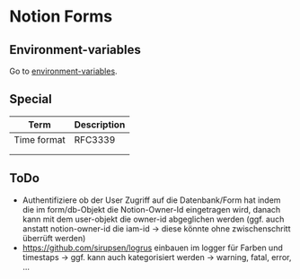 # Notion Forms

## Environment-variables

Go to [environment-variables](/.env]).



## Special

| Term | Description  |
|--|---|
| Time format | RFC3339  |
|  |   |
|  |   |



## ToDo

- Authentifiziere ob der User Zugriff auf die Datenbank/Form hat indem die im form/db-Objekt die Notion-Owner-Id eingetragen wird, danach kann mit dem user-objekt die owner-id abgeglichen werden (ggf. auch anstatt notion-owner-id die iam-id -> diese könnte ohne zwischenschritt überrüft werden)
- https://github.com/sirupsen/logrus einbauen im logger für Farben und timestaps -> ggf. kann auch kategorisiert werden -> warning, fatal, error, ...